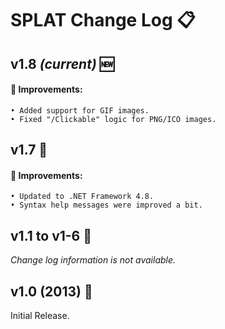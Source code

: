 # SPLAT Change Log 📋

## v1.8 *(current)* 🆕
#### 🌟 Improvements:
    • Added support for GIF images.
    • Fixed "/Clickable" logic for PNG/ICO images.

## v1.7 🔄
#### 🌟 Improvements:
    • Updated to .NET Framework 4.8.
    • Syntax help messages were improved a bit.

## v1.1 to v1-6 🔄
*Change log information is not available.*

## v1.0 (2013) 🔄
Initial Release.